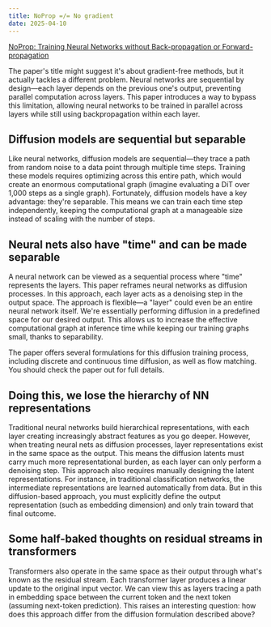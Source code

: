```yaml
---
title: NoProp =/= No gradient
date: 2025-04-10
---
```



[NoProp: Training Neural Networks without Back-propagation or Forward-propagation](https://arxiv.org/html/2503.24322v1)

The paper's title might suggest it's about gradient-free methods, but it actually tackles a different problem. Neural networks are sequential by design—each layer depends on the previous one's output, preventing parallel computation across layers. This paper introduces a way to bypass this limitation, allowing neural networks to be trained in parallel across layers while still using backpropagation within each layer.



## Diffusion models are sequential but separable
Like neural networks, diffusion models are sequential—they trace a path from random noise to a data point through multiple time steps. Training these models requires optimizing across this entire path, which would create an enormous computational graph (imagine evaluating a DiT over 1,000 steps as a single graph).
Fortunately, diffusion models have a key advantage: they're separable. This means we can train each time step independently, keeping the computational graph at a manageable size instead of scaling with the number of steps.



## Neural nets also have "time" and can be made separable
A neural network can be viewed as a sequential process where "time" represents the layers. This paper reframes neural networks as diffusion processes. In this approach, each layer acts as a denoising step in the output space.
The approach is flexible—a "layer" could even be an entire neural network itself. We're essentially performing diffusion in a predefined space for our desired output. This allows us to increase the effective computational graph at inference time while keeping our training graphs small, thanks to separability.

The paper offers several formulations for this diffusion training process, including discrete and continuous time diffusion, as well as flow matching. You should check the paper out for full details.


## Doing this, we lose the hierarchy of NN representations
Traditional neural networks build hierarchical representations, with each layer creating increasingly abstract features as you go deeper. However, when treating neural nets as diffusion processes, layer representations exist in the same space as the output. This means the diffusion latents must carry much more representational burden, as each layer can only perform a denoising step.
This approach also requires manually designing the latent representations. For instance, in traditional classification networks, the intermediate representations are learned automatically from data. But in this diffusion-based approach, you must explicitly define the output representation (such as embedding dimension) and only train toward that final outcome.


## Some half-baked thoughts on residual streams in transformers
Transformers also operate in the same space as their output through what's known as the residual stream. Each transformer layer produces a linear update to the original input vector. We can view this as layers tracing a path in embedding space between the current token and the next token (assuming next-token prediction). This raises an interesting question: how does this approach differ from the diffusion formulation described above?


